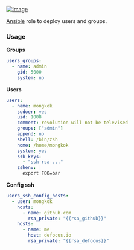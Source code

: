 [ ![Image](https://cloud.githubusercontent.com/assets/5514990/21614528/5c56d772-d20c-11e6-8670-577f2dd7ca9b.png "Ansible") ](https://www.ansible.com/ "Ansible")

[Ansible](http://www.ansible.com) role to deploy users and groups.

### Usage

**Groups**

```yml
users_groups:
  - name: admin
    gid: 5000
    system: no
```

**Users**

```yml
users:
  - name: mongkok
    sudoer: yes
    uid: 1008
    comment: revolution will not be televised
    groups: ["admin"]
    append: no
    shell: /bin/zsh
    home: /home/mongkok
    system: yes
    ssh_keys:
      - "ssh-rsa ..."
    zshenv: |
      export FOO=bar
```

**Config ssh**

```yml
users_ssh_config_hosts:
  - user: mongkok
    hosts:
      - name: github.com
        rsa_private: "{{rsa_github}}"
    hosts:
      - name: me
        host: defocus.io
        rsa_private: "{{rsa_defocus}}"
```
